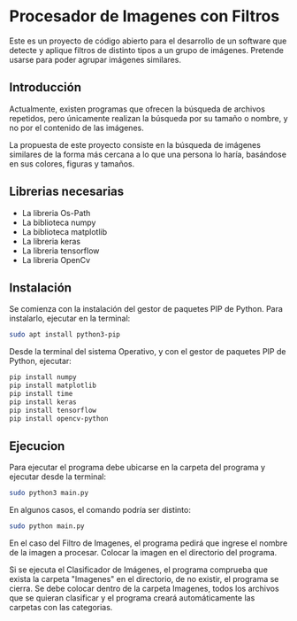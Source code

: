 # Procesador de Imagenes con Filtros
Este es un proyecto de código abierto para el desarrollo de un software que detecte y aplique filtros de distinto tipos a un grupo de imágenes. Pretende usarse para poder agrupar imágenes similares.

## Introducción
Actualmente, existen programas que ofrecen la búsqueda de archivos repetidos, pero únicamente realizan la búsqueda por su tamaño o nombre, y no por el contenido de las imágenes.

La propuesta de este proyecto consiste en la búsqueda de imágenes similares de la forma más cercana a lo que una persona lo haría, basándose en sus colores, figuras y tamaños.

## Librerias necesarias
- La libreria Os-Path
- La biblioteca numpy
- La biblioteca matplotlib
- La libreria keras
- La libreria tensorflow
- La libreria OpenCv

## Instalación

Se comienza con la instalación del gestor de paquetes PIP de Python. Para instalarlo, ejecutar en la terminal:

```bash
sudo apt install python3-pip
```

Desde la terminal del sistema Operativo, y con el gestor de paquetes PIP de Python, ejecutar:

```bash
pip install numpy
pip install matplotlib
pip install time
pip install keras
pip install tensorflow
pip install opencv-python
```

## Ejecucion
Para ejecutar el programa debe ubicarse en la carpeta del programa y ejecutar desde la terminal:
```bash
sudo python3 main.py
```
En algunos casos, el comando podría ser distinto:
```bash
sudo python main.py
```

En el caso del Filtro de Imagenes, el programa pedirá que ingrese el nombre de la imagen a procesar. Colocar la imagen en el directorio del programa.

Si se ejecuta el Clasificador de Imágenes, el programa comprueba que exista la carpeta "Imagenes" en el directorio, de no existir, el programa se cierra.
Se debe colocar dentro de la carpeta Imagenes, todos los archivos que se quieran clasificar y el programa creará automáticamente las carpetas con las categorias.


